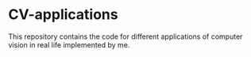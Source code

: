 # CV-applications

This repository contains the code for different applications of computer vision in real life implemented by me.
